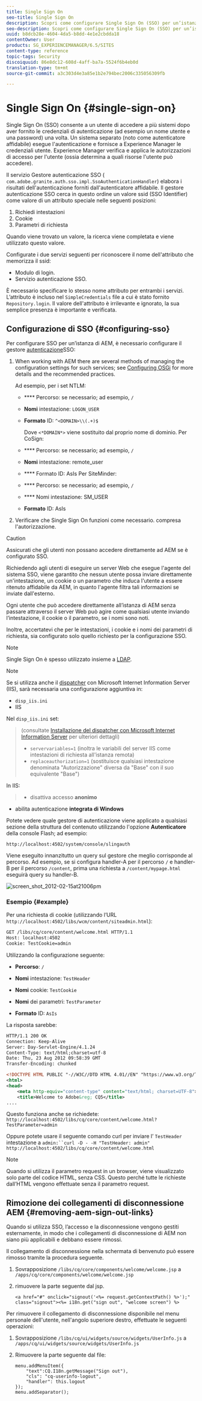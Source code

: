 ```yaml
---
title: Single Sign On
seo-title: Single Sign On
description: Scopri come configurare Single Sign On (SSO) per un’istanza di AEM.
seo-description: Scopri come configurare Single Sign On (SSO) per un’istanza di AEM.
uuid: b8dcb28e-4604-4da5-b8dd-4e1e2cbdda18
contentOwner: User
products: SG_EXPERIENCEMANAGER/6.5/SITES
content-type: reference
topic-tags: Security
discoiquuid: 86e8dc12-608d-4aff-ba7a-5524f6b4eb0d
translation-type: tm+mt
source-git-commit: a3c303d4e3a85e1b2e794bec2006c335056309fb

---
```



# Single Sign On {#single-sign-on}

Single Sign On (SSO) consente a un utente di accedere a più sistemi dopo aver fornito le credenziali di autenticazione (ad esempio un nome utente e una password) una volta. Un sistema separato (noto come autenticatore affidabile) esegue l&#39;autenticazione e fornisce a Experience Manager le credenziali utente. Experience Manager verifica e applica le autorizzazioni di accesso per l&#39;utente (ossia determina a quali risorse l&#39;utente può accedere).

Il servizio Gestore autenticazione SSO ( `com.adobe.granite.auth.sso.impl.SsoAuthenticationHandler`) elabora i risultati dell&#39;autenticazione forniti dall&#39;autenticatore affidabile. Il gestore autenticazione SSO cerca in questo ordine un valore ssid (SSO Identifier) come valore di un attributo speciale nelle seguenti posizioni:

1. Richiedi intestazioni
1. Cookie
1. Parametri di richiesta

Quando viene trovato un valore, la ricerca viene completata e viene utilizzato questo valore.

Configurate i due servizi seguenti per riconoscere il nome dell&#39;attributo che memorizza il ssid:

* Modulo di login.
* Servizio autenticazione SSO.

È necessario specificare lo stesso nome attributo per entrambi i servizi. L’attributo è incluso nel `SimpleCredentials` file a cui è stato fornito `Repository.login`. Il valore dell&#39;attributo è irrilevante e ignorato, la sua semplice presenza è importante e verificata.

## Configurazione di SSO {#configuring-sso}

Per configurare SSO per un’istanza di AEM, è necessario configurare il gestore [autenticazione](/help/sites-deploying/osgi-configuration-settings.md#adobegranitessoauthenticationhandler)SSO:

1. When working with AEM there are several methods of managing the configuration settings for such services; see [Configuring OSGi](/help/sites-deploying/configuring-osgi.md) for more details and the recommended practices.

   Ad esempio, per i set NTLM:

   * **** Percorso: se necessario; ad esempio, `/`
   * **Nomi** intestazione: `LOGON_USER`
   * **Formato** ID: `^<DOMAIN>\\(.+)$`

      Dove `<*DOMAIN*>` viene sostituito dal proprio nome di dominio.
   Per CoSign:

   * **** Percorso: se necessario; ad esempio, `/`
   * **Nomi** intestazione: remote_user
   * **** Formato ID: AsIs
   Per SiteMinder:

   * **** Percorso: se necessario; ad esempio, `/`
   * **** Nomi intestazione: SM_USER
   * **Formato** ID: AsIs



1. Verificare che Single Sign On funzioni come necessario. compresa l&#39;autorizzazione.

>[!CAUTION]
>
>Assicurati che gli utenti non possano accedere direttamente ad AEM se è configurato SSO.
>
>Richiedendo agli utenti di eseguire un server Web che esegue l&#39;agente del sistema SSO, viene garantito che nessun utente possa inviare direttamente un&#39;intestazione, un cookie o un parametro che induca l&#39;utente a essere ritenuto affidabile da AEM, in quanto l&#39;agente filtra tali informazioni se inviate dall&#39;esterno.
>
>Ogni utente che può accedere direttamente all’istanza di AEM senza passare attraverso il server Web può agire come qualsiasi utente inviando l’intestazione, il cookie o il parametro, se i nomi sono noti.
>
>Inoltre, accertatevi che per le intestazioni, i cookie e i nomi dei parametri di richiesta, sia configurato solo quello richiesto per la configurazione SSO.


>[!NOTE]
>
>Single Sign On è spesso utilizzato insieme a [LDAP](/help/sites-administering/ldap-config.md).

>[!NOTE]
>
>Se si utilizza anche il [dispatcher](https://helpx.adobe.com/experience-manager/dispatcher/using/dispatcher.html) con Microsoft Internet Information Server (IIS), sarà necessaria una configurazione aggiuntiva in:
>
>* `disp_iis.ini`
>* IIS
>
>
Nel `disp_iis.ini` set:
>(consultate [Installazione del dispatcher con Microsoft Internet Information Server](https://helpx.adobe.com/experience-manager/dispatcher/using/dispatcher-install.html#microsoft-internet-information-server) per ulteriori dettagli)
>
>* `servervariables=1` (inoltra le variabili del server IIS come intestazioni di richiesta all&#39;istanza remota)
>* `replaceauthorization=1` (sostituisce qualsiasi intestazione denominata &quot;Autorizzazione&quot; diversa da &quot;Base&quot; con il suo equivalente &quot;Base&quot;)
>
>
In IIS:
>
>* disattiva accesso **anonimo**
   >
   >
* abilita autenticazione **integrata di Windows**
>



Potete vedere quale gestore di autenticazione viene applicato a qualsiasi sezione della struttura del contenuto utilizzando l&#39;opzione **Autenticatore** della console Flash; ad esempio:

`http://localhost:4502/system/console/slingauth`

Viene eseguito innanzitutto un query sul gestore che meglio corrisponde al percorso. Ad esempio, se si configura handler-A per il percorso `/` e handler-B per il percorso `/content`, prima una richiesta a `/content/mypage.html` eseguirà query su handler-B.

![screen_shot_2012-02-15at21006pm](assets/screen_shot_2012-02-15at21006pm.png)

### Esempio {#example}

Per una richiesta di cookie (utilizzando l’URL `http://localhost:4502/libs/wcm/content/siteadmin.html`):

```xml
GET /libs/cq/core/content/welcome.html HTTP/1.1
Host: localhost:4502
Cookie: TestCookie=admin
```

Utilizzando la configurazione seguente:

* **Percorso**: `/`

* **Nomi** intestazione: `TestHeader`

* **Nomi** cookie: `TestCookie`

* **Nomi** dei parametri: `TestParameter`

* **Formato** ID: `AsIs`

La risposta sarebbe:

```xml
HTTP/1.1 200 OK
Connection: Keep-Alive
Server: Day-Servlet-Engine/4.1.24
Content-Type: text/html;charset=utf-8
Date: Thu, 23 Aug 2012 09:58:39 GMT
Transfer-Encoding: chunked

<!DOCTYPE HTML PUBLIC "-//W3C//DTD HTML 4.01//EN" "https://www.w3.org/TR/html4/strict.dtd">
<html>
<head>
    <meta http-equiv="content-type" content="text/html; charset=UTF-8">
    <title>Welcome to Adobe&reg; CQ5</title>
....
```

Questo funziona anche se richiedete:
`http://localhost:4502/libs/cq/core/content/welcome.html?TestParameter=admin`

Oppure potete usare il seguente comando curl per inviare l’ `TestHeader` intestazione a `admin:``curl -D - -H "TestHeader: admin" http://localhost:4502/libs/cq/core/content/welcome.html`

>[!NOTE]
>
>Quando si utilizza il parametro request in un browser, viene visualizzato solo parte del codice HTML, senza CSS. Questo perché tutte le richieste dall’HTML vengono effettuate senza il parametro request.

## Rimozione dei collegamenti di disconnessione AEM {#removing-aem-sign-out-links}

Quando si utilizza SSO, l’accesso e la disconnessione vengono gestiti esternamente, in modo che i collegamenti di disconnessione di AEM non siano più applicabili e debbano essere rimossi.

Il collegamento di disconnessione nella schermata di benvenuto può essere rimosso tramite la procedura seguente.

1. Sovrapposizione `/libs/cq/core/components/welcome/welcome.jsp` a `/apps/cq/core/components/welcome/welcome.jsp`
1. rimuovere la parte seguente dal jsp.

   `<a href="#" onclick="signout('<%= request.getContextPath() %>');" class="signout"><%= i18n.get("sign out", "welcome screen") %>`

Per rimuovere il collegamento di disconnessione disponibile nel menu personale dell&#39;utente, nell&#39;angolo superiore destro, effettuate le seguenti operazioni:

1. Sovrapposizione `/libs/cq/ui/widgets/source/widgets/UserInfo.js` a `/apps/cq/ui/widgets/source/widgets/UserInfo.js`

1. Rimuovere la parte seguente dal file:

   ```
   menu.addMenuItem({
       "text":CQ.I18n.getMessage("Sign out"),
       "cls": "cq-userinfo-logout",
       "handler": this.logout
   });
   menu.addSeparator();
   ```

